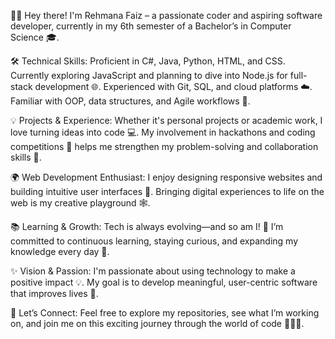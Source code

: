 👩‍💻 Hey there! I'm Rehmana Faiz – a passionate coder and aspiring software developer, currently in my 6th semester of a Bachelor’s in Computer Science 🎓.

🛠️ Technical Skills:
Proficient in C#, Java, Python, HTML, and CSS. Currently exploring JavaScript and planning to dive into Node.js for full-stack development 🌐. Experienced with Git, SQL, and cloud platforms ☁️. Familiar with OOP, data structures, and Agile workflows 🔄.

💡 Projects & Experience:
Whether it's personal projects or academic work, I love turning ideas into code 💻. My involvement in hackathons and coding competitions 🤖 helps me strengthen my problem-solving and collaboration skills 🤝.

🌍 Web Development Enthusiast:
I enjoy designing responsive websites and building intuitive user interfaces 🎨. Bringing digital experiences to life on the web is my creative playground 🕸️.

📚 Learning & Growth:
Tech is always evolving—and so am I! 🔁 I’m committed to continuous learning, staying curious, and expanding my knowledge every day 🚀.

✨ Vision & Passion:
I'm passionate about using technology to make a positive impact 💡. My goal is to develop meaningful, user-centric software that improves lives 🌱.

🔗 Let’s Connect:
Feel free to explore my repositories, see what I’m working on, and join me on this exciting journey through the world of code 💫👩‍💻.
